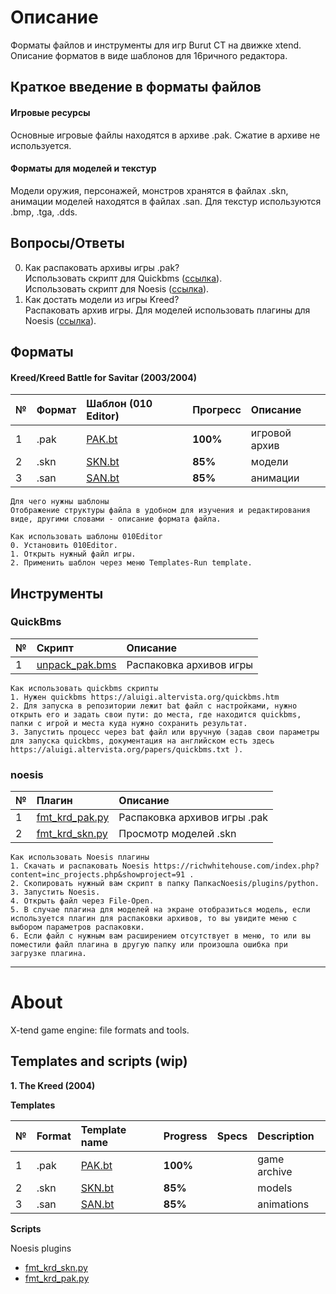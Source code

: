 # Описание  
Форматы файлов и инструменты для игр Burut CT на движке xtend. Описание форматов в виде шаблонов для 16ричного редактора.  

## Краткое введение в форматы файлов  

#### Игровые ресурсы  
Основные игровые файлы находятся в архиве .pak. Сжатие в архиве не используется.

#### Форматы для моделей и текстур  
Модели оружия, персонажей, монстров хранятся в файлах .skn, анимации моделей находятся в файлах .san. Для текстур используются .bmp, .tga, .dds.

## Вопросы/Ответы  
0. Как распаковать архивы игры .pak?  
  Использовать скрипт для Quickbms ([ссылка](#quickBms)).  
  Использовать скрипт для Noesis ([ссылка](#noesis)).  
1. Как достать модели из игры Kreed?   
  Распаковать архив игры. Для моделей использовать плагины для Noesis ([ссылка](#noesis)).    

## Форматы  

#### Kreed/Kreed Battle for Savitar (2003/2004)  

| №   | Формат | Шаблон (010 Editor) | Прогресс | Описание |
| :-- | :-------- | :------ | :------- | :--   |
| 1 | .pak        | [PAK.bt](templates/010editor/PAK.bt)        | **100%**      |   игровой архив |
| 2 | .skn        | [SKN.bt](templates/010editor/SKN.bt)        | **85%**      |   модели |
| 3 | .san        | [SAN.bt](templates/010editor/SAN.bt)        | **85%**      |  анимации |

    Для чего нужны шаблоны
    Отображение структуры файла в удобном для изучения и редактирования виде, другими словами - описание формата файла.

    Как использовать шаблоны 010Editor
    0. Установить 010Editor.
    1. Открыть нужный файл игры.
    2. Применить шаблон через меню Templates-Run template.   

## Инструменты

### QuickBms
| №	| Скрипт	| Описание| 
| :-- | :-------- | :------ |
| 1	| [unpack_pak.bms](scripts/qbms/unpack_pak.bms)| Распаковка архивов игры|

    Как использовать quickbms скрипты
    1. Нужен quickbms https://aluigi.altervista.org/quickbms.htm
    2. Для запуска в репозитории лежит bat файл с настройками, нужно открыть его и задать свои пути: до места, где находится quickbms, папки с игрой и места куда нужно сохранить результат.
    3. Запустить процесс через bat файл или вручную (задав свои параметры для запуска quickbms, документация на английском есть здесь https://aluigi.altervista.org/papers/quickbms.txt ). 

### noesis
| №	| Плагин	| Описание	| 
| :-- | :-------- | :------ |
| 1	| [fmt_krd_pak.py](plugins/noesis/fmt_krd_pak.py)| Распаковка архивов игры .pak|
| 2	| [fmt_krd_skn.py](plugins/noesis/fmt_krd_skn.py)| Просмотр моделей .skn|

    Как использовать Noesis плагины
    1. Скачать и распаковать Noesis https://richwhitehouse.com/index.php?content=inc_projects.php&showproject=91 .
    2. Скопировать нужный вам скрипт в папку ПапкасNoesis/plugins/python.
    3. Запустить Noesis.
    4. Открыть файл через File-Open.
    5. В случае плагина для моделей на экране отобразиться модель, если используется плагин для распаковки архивов, то вы увидите меню с выбором параметров распаковки.
    6. Если файл с нужным вам расширением отсутствует в меню, то или вы поместили файл плагина в другую папку или произошла ошибка при загрузке плагина.

---

# About
X-tend game engine: file formats and tools.

## Templates and scripts (wip)

**1. The Kreed (2004)**

****Templates****

| № | Format       | Template name     | Progress     | Specs | Description |
| :--- | :--------- | :----------- | :---------- | :---------- | :---------- |
| 1 | .pak        | [PAK.bt](https://github.com/AlexKimov/xtend-engine-file-formats/tree/master/templates/010editor/PAK.bt)        | **100%**      |          |  game archive |
| 2 | .skn        | [SKN.bt](https://github.com/AlexKimov/xtend-engine-file-formats/tree/master/templates/010editor/SKN.bt)        | **85%**      |          |  models |
| 3 | .san        | [SAN.bt](https://github.com/AlexKimov/xtend-engine-file-formats/tree/master/templates/010editor/SAN.bt)        | **85%**      |          |  animations |

****Scripts****

Noesis plugins
* [fmt_krd_skn.py](https://github.com/AlexKimov/xtend-engine-file-formats/tree/master/plugins/noesis/fmt_krd_skn.py)
* [fmt_krd_pak.py](https://github.com/AlexKimov/xtend-engine-file-formats/tree/master/plugins/noesis/fmt_krd_pak.py)
